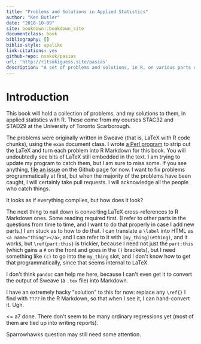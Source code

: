 ```yaml
---
title: "Problems and Solutions in Applied Statistics"
author: "Ken Butler"
date: "2018-10-09"
site: bookdown::bookdown_site
documentclass: book
bibliography: []
biblio-style: apalike
link-citations: yes
github-repo: nxskok/pasias
url: 'http://ritsokiguess.site/pasias'
description: "A set of problems and solutions, in R, on various parts of applied statistics"
---
```


# Introduction


This book will hold a collection of problems, and my solutions to them, in applied statistics with R. These come from my courses STAC32 and STAD29 at the University of Toronto Scarborough.

The problems were originally written in Sweave (that is, LaTeX with R code chunks), using the `exam` document class. I wrote [a Perl program](https://raw.githubusercontent.com/nxskok/pasias/master/convert.pl) to strip out the LaTeX and turn each problem into R Markdown for this book. You will undoubtedly see bits of LaTeX still embedded in the text. I am trying to update my program to catch them, but I am sure to miss some. If you see anything, [file an issue](https://github.com/nxskok/pasias/issues) on the Github page for now. I want to fix problems programmatically at first, but when the majority of the problems have been caught, I will certainly take pull requests. I will acknowledge all the people who catch things.

It looks as if everything compiles, but how does it look?

The next thing to nail down is converting LaTeX cross-references to R Markdown ones. Some reading required first. (I refer to other parts in the questions from time to time, and I want to do that properly in case I add new parts.) I am stuck as to how to do that. I can translate a `\label` into HTML as `<a name="thing"></a>`, and I can refer to it with `[my_thing](#thing)`, and it works, but `\ref{part:this}` is trickier, because I need not just the `part:this` (which gains a `#` on the front and goes in the `()` brackets), but  I need something like `(c)` to go into the `my_thing` slot, and I don't know how to get that programmatically, since that seems internal to LaTeX.

I don't think `pandoc` can help me here, because I can't even get it to convert the output of Sweave (a `.tex` file) into Markdown.

I have an extremely hacky "solution" to this for now: replace any `\ref{}` I find with `????` in the R Markdown, so that when I see it, I can hand-convert it. Ugh.

<= a7 done. There don't seem to be many ordinary regressions yet (most of them are tied up into writing reports).

Sparrowhawks question may still need some attention.
